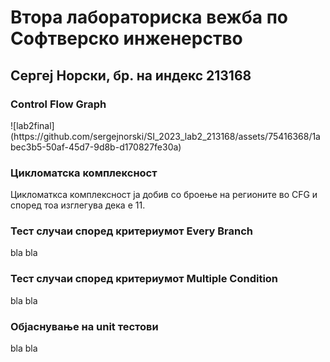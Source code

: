 <h1>Втора лабораториска вежба по Софтверско инженерство</h1>
<h2>Сергеј Норски, бр. на индекс 213168</h2>
<h3>Control Flow Graph</h3>
![lab2final](https://github.com/sergejnorski/SI_2023_lab2_213168/assets/75416368/1abec3b5-50af-45d7-9d8b-d170827fe30a)

<h3>Цикломатска комплексност</h3>
<p>Цикломаткса комплексност ја добив со броење на регионите во CFG и според тоа изглегува дека е 11.</p>

<h3>Тест случаи според критериумот Every Branch</h3>
<p>bla bla</p>

<h3>Тест случаи според критериумот Multiple Condition</h3>
<p>bla bla</p>

<h3>Објаснување на unit тестови</h3>
<p>bla bla</p>
